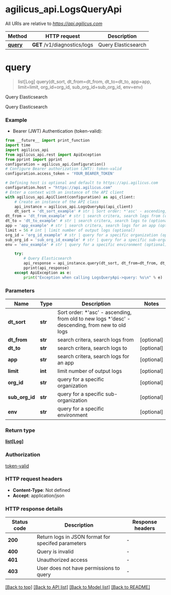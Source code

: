 # agilicus_api.LogsQueryApi

All URIs are relative to *https://api.agilicus.com*

Method | HTTP request | Description
------------- | ------------- | -------------
[**query**](LogsQueryApi.md#query) | **GET** /v1/diagnostics/logs | Query Elasticsearch


# **query**
> list[Log] query(dt_sort, dt_from=dt_from, dt_to=dt_to, app=app, limit=limit, org_id=org_id, sub_org_id=sub_org_id, env=env)

Query Elasticsearch

Query Elasticsearch

### Example

* Bearer (JWT) Authentication (token-valid):
```python
from __future__ import print_function
import time
import agilicus_api
from agilicus_api.rest import ApiException
from pprint import pprint
configuration = agilicus_api.Configuration()
# Configure Bearer authorization (JWT): token-valid
configuration.access_token = 'YOUR_BEARER_TOKEN'

# Defining host is optional and default to https://api.agilicus.com
configuration.host = "https://api.agilicus.com"
# Enter a context with an instance of the API client
with agilicus_api.ApiClient(configuration) as api_client:
    # Create an instance of the API class
    api_instance = agilicus_api.LogsQueryApi(api_client)
    dt_sort = 'dt_sort_example' # str | Sort order: *'asc' - ascending, from old to new logs *'desc' - descending, from new to old logs 
dt_from = 'dt_from_example' # str | search critera, search logs from (optional)
dt_to = 'dt_to_example' # str | search critera, search logs to (optional)
app = 'app_example' # str | search critera, search logs for an app (optional)
limit = 56 # int | limit number of output logs (optional)
org_id = 'org_id_example' # str | query for a specific organization (optional)
sub_org_id = 'sub_org_id_example' # str | query for a specific sub-organization (optional)
env = 'env_example' # str | query for a specific environment (optional)

    try:
        # Query Elasticsearch
        api_response = api_instance.query(dt_sort, dt_from=dt_from, dt_to=dt_to, app=app, limit=limit, org_id=org_id, sub_org_id=sub_org_id, env=env)
        pprint(api_response)
    except ApiException as e:
        print("Exception when calling LogsQueryApi->query: %s\n" % e)
```

### Parameters

Name | Type | Description  | Notes
------------- | ------------- | ------------- | -------------
 **dt_sort** | **str**| Sort order: *&#39;asc&#39; - ascending, from old to new logs *&#39;desc&#39; - descending, from new to old logs  | 
 **dt_from** | **str**| search critera, search logs from | [optional] 
 **dt_to** | **str**| search critera, search logs to | [optional] 
 **app** | **str**| search critera, search logs for an app | [optional] 
 **limit** | **int**| limit number of output logs | [optional] 
 **org_id** | **str**| query for a specific organization | [optional] 
 **sub_org_id** | **str**| query for a specific sub-organization | [optional] 
 **env** | **str**| query for a specific environment | [optional] 

### Return type

[**list[Log]**](Log.md)

### Authorization

[token-valid](../README.md#token-valid)

### HTTP request headers

 - **Content-Type**: Not defined
 - **Accept**: application/json

### HTTP response details
| Status code | Description | Response headers |
|-------------|-------------|------------------|
**200** | Return logs in JSON format for specifed parameters |  -  |
**400** | Query is invalid |  -  |
**401** | Unauthorized access |  -  |
**403** | User does not have permissions to query |  -  |

[[Back to top]](#) [[Back to API list]](../README.md#documentation-for-api-endpoints) [[Back to Model list]](../README.md#documentation-for-models) [[Back to README]](../README.md)

